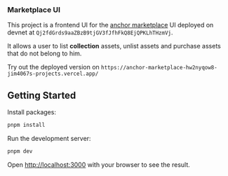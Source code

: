 ### Marketplace UI

This project is a frontend UI for the [anchor marketplace](https://github.com/ASCorreia/anchor-marketplace) UI deployed on devnet at `Qj2fdGrds9aaZBzB9tjGV3fJfhFkQ8EjQPKLhTHzmVj`.

It allows a user to list **collection** assets, unlist assets and purchase assets that do not belong to him.

Try out the deployed version on `https://anchor-marketplace-hw2nyqow8-jim4067s-projects.vercel.app/`

## Getting Started

Install packages:

```bash
pnpm install
```

Run the development server:

```bash
pnpm dev
```

Open [http://localhost:3000](http://localhost:3000) with your browser to see the result.
